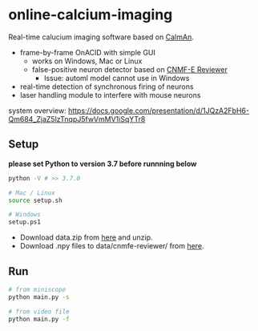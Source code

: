 # online-calcium-imaging
Real-time calucium imaging software based on [CaImAn](https://caiman.readthedocs.io/en/master/).
- frame-by-frame OnACID with simple GUI
    - works on Windows, Mac or Linux
    - false-positive neuron detector based on [CNMF-E Reviewer](https://github.com/jf-lab/cnmfe-reviewer)
        - Issue: automl model cannot use in Windows
- real-time detection of synchronous firing of neurons
- laser handling module to interfere with mouse neurons

system overview: https://docs.google.com/presentation/d/1JQzA2FbH6-Qm684_ZjaZ5lzTnqpJ5fwVmMV1iSqYTr8

## Setup
**please set Python to version 3.7 before runnning below**
```bash
python -V # >> 3.7.0

# Mac / Linux
source setup.sh

# Windows
setup.ps1
```
- Download data.zip from [here](https://drive.google.com/file/d/1DZVDDY6LErDou6d9tBWW139qIyP7aYQm) and unzip.
- Download .npy files to data/cnmfe-reviewer/ from [here](https://drive.google.com/drive/folders/1pGGwUzSI7Hm6gBrilP1SIm0C5bnX7MSO).

<!-- **Optional:** Sample full video data is [here](https://drive.google.com/drive/folders/19JVMEmVVxG6AtkfQFEvBlNtHI4BpuHR0). -->

## Run
```bash
# from miniscope
python main.py -s

# from video file
python main.py -f
```
